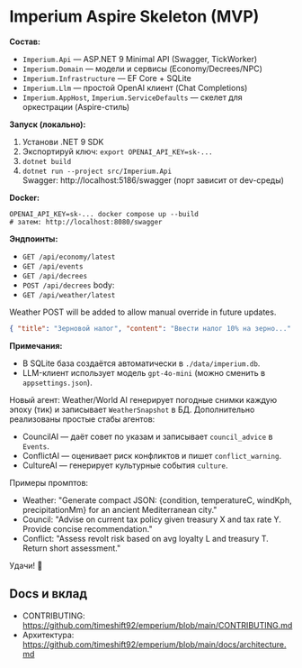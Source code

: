 
# Imperium Aspire Skeleton (MVP)

**Состав:**
- `Imperium.Api` — ASP.NET 9 Minimal API (Swagger, TickWorker)
- `Imperium.Domain` — модели и сервисы (Economy/Decrees/NPC)
- `Imperium.Infrastructure` — EF Core + SQLite
- `Imperium.Llm` — простой OpenAI клиент (Chat Completions)
- `Imperium.AppHost`, `Imperium.ServiceDefaults` — скелет для оркестрации (Aspire-стиль)

**Запуск (локально):**
1) Установи .NET 9 SDK
2) Экспортируй ключ: `export OPENAI_API_KEY=sk-...`
3) `dotnet build`
4) `dotnet run --project src/Imperium.Api`  
   Swagger: http://localhost:5186/swagger (порт зависит от dev-среды)

**Docker:**
```
OPENAI_API_KEY=sk-... docker compose up --build
# затем: http://localhost:8080/swagger
```

**Эндпоинты:**
- `GET /api/economy/latest`
- `GET /api/events`
- `GET /api/decrees`
- `POST /api/decrees` body:
- `GET /api/weather/latest`
    
Weather POST will be added to allow manual override in future updates.
```json
{ "title": "Зерновой налог", "content": "Ввести налог 10% на зерно..." }
```

**Примечания:**
- В SQLite база создаётся автоматически в `./data/imperium.db`.
- LLM-клиент использует модель `gpt-4o-mini` (можно сменить в `appsettings.json`).

Новый агент: Weather/World AI генерирует погодные снимки каждую эпоху (тик) и записывает `WeatherSnapshot` в БД.
Дополнительно реализованы простые стабы агентов:
- CouncilAI — даёт совет по указам и записывает `council_advice` в `Events`.
- ConflictAI — оценивает риск конфликтов и пишет `conflict_warning`.
- CultureAI — генерирует культурные события `culture`.

Примеры промптов:
 - Weather: "Generate compact JSON: {condition, temperatureC, windKph, precipitationMm} for an ancient Mediterranean city."
 - Council: "Advise on current tax policy given treasury X and tax rate Y. Provide concise recommendation." 
 - Conflict: "Assess revolt risk based on avg loyalty L and treasury T. Return short assessment." 

Удачи! 👑

## Docs и вклад
- CONTRIBUTING: https://github.com/timeshift92/emperium/blob/main/CONTRIBUTING.md
- Архитектура: https://github.com/timeshift92/emperium/blob/main/docs/architecture.md

